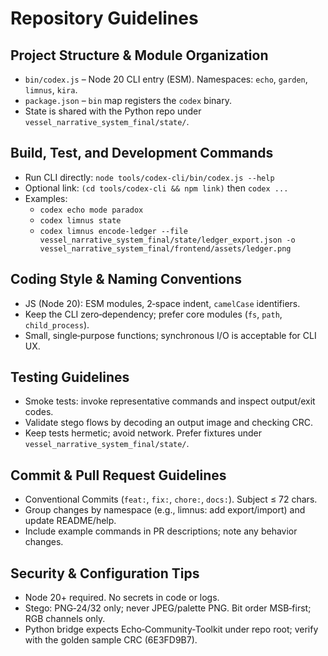 # Repository Guidelines

## Project Structure & Module Organization
- `bin/codex.js` – Node 20 CLI entry (ESM). Namespaces: `echo`, `garden`, `limnus`, `kira`.
- `package.json` – `bin` map registers the `codex` binary.
- State is shared with the Python repo under `vessel_narrative_system_final/state/`.

## Build, Test, and Development Commands
- Run CLI directly: `node tools/codex-cli/bin/codex.js --help`
- Optional link: `(cd tools/codex-cli && npm link)` then `codex ...`
- Examples:
  - `codex echo mode paradox`
  - `codex limnus state`
  - `codex limnus encode-ledger --file vessel_narrative_system_final/state/ledger_export.json -o vessel_narrative_system_final/frontend/assets/ledger.png`

## Coding Style & Naming Conventions
- JS (Node 20): ESM modules, 2‑space indent, `camelCase` identifiers.
- Keep the CLI zero‑dependency; prefer core modules (`fs`, `path`, `child_process`).
- Small, single‑purpose functions; synchronous I/O is acceptable for CLI UX.

## Testing Guidelines
- Smoke tests: invoke representative commands and inspect output/exit codes.
- Validate stego flows by decoding an output image and checking CRC.
- Keep tests hermetic; avoid network. Prefer fixtures under `vessel_narrative_system_final/state/`.

## Commit & Pull Request Guidelines
- Conventional Commits (`feat:`, `fix:`, `chore:`, `docs:`). Subject ≤ 72 chars.
- Group changes by namespace (e.g., limnus: add export/import) and update README/help.
- Include example commands in PR descriptions; note any behavior changes.

## Security & Configuration Tips
- Node 20+ required. No secrets in code or logs.
- Stego: PNG‑24/32 only; never JPEG/palette PNG. Bit order MSB‑first; RGB channels only.
- Python bridge expects Echo‑Community‑Toolkit under repo root; verify with the golden sample CRC (6E3FD9B7).

